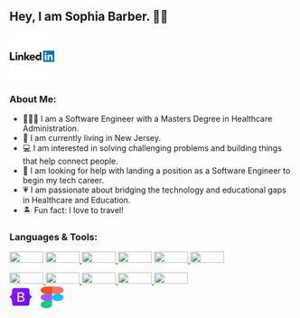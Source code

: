## Hey, I am Sophia Barber. 👋🏽  
<a href="https://www.linkedin.com/in/sophia-barber-mha-1089786b/" target="_blank"> <img src="https://github.com/devicons/devicon/blob/master/icons/linkedin/linkedin-original-wordmark.svg" width="80" height="80"/></a>

### About Me:
- 👩🏽‍💻 I am a Software Engineer with a Masters Degree in Healthcare Administration. 
- 🌱 I am currently living in New Jersey. 
- 💻 I am interested in solving challenging problems and building things that help connect people.
- 🤔 I am looking for help with landing a position as a Software Engineer to begin my tech career. 
- 💗 I am passionate about bridging the technology and educational gaps in Healthcare and Education. 
- 🏝 Fun fact: I love to travel!


### Languages & Tools:
<p align="left"> 
 <a href="https://www.cprogramming.com/" target="_blank"> <img src="https://camo.githubusercontent.com/dcc25b43e2aa90de55261e1342e74eb5461b3fd17cf0ff2050302eb52e7d5aa9/68747470733a2f2f696d672e736869656c64732e696f2f62616467652f435353332d3135373242363f7374796c653d706c6173746963266c6f676f3d63737333266c6f676f436f6c6f723d7768697465" width="60" height="20"/></a>
<a href="https://www.cprogramming.com/" target="_blank"> <img src="https://camo.githubusercontent.com/00c9c8b08583b2effa815960344c4276979d95f71acef29a97517a18d60dc80c/68747470733a2f2f696d672e736869656c64732e696f2f62616467652f48544d4c352d4533344632363f7374796c653d706c6173746963266c6f676f3d68746d6c35266c6f676f436f6c6f723d7768697465" width="60" height="20"/></a><a href="https://www.cprogramming.com/" target="_blank"> <img src="https://camo.githubusercontent.com/8a9b72583d5082f5f1d93cad4099290befe0954be7bd27863b3065a2470f0bd2/68747470733a2f2f696d672e736869656c64732e696f2f62616467652f4a6176615363726970742d4637444631453f7374796c653d706c6173746963266c6f676f3d6a617661736372697074266c6f676f436f6c6f723d626c61636b" width="60" height="20"/></a><a href="https://www.cprogramming.com/" target="_blank"> <img src="https://camo.githubusercontent.com/c1ca4776e4d56d64b80da9603e01780a4e72108996ffe7ab94441c8035265e05/68747470733a2f2f696d672e736869656c64732e696f2f62616467652f507974686f6e2d3337373641423f7374796c653d706c6173746963266c6f676f3d707974686f6e266c6f676f436f6c6f723d7768697465" width="60" height="20"/></a> <a href="https://www.cprogramming.com/" target="_blank"> <img src="https://camo.githubusercontent.com/913e00eb4498523a6edb91b41ca0200ded82154929e41f3c4c13a3646f35a69d/68747470733a2f2f696d672e736869656c64732e696f2f62616467652f52656163742532302d2532333230323332612e7376673f7374796c653d706c6173746963266c6f676f3d7265616374266c6f676f436f6c6f723d253233363144414642" width="60" height="20"/></a><a href="https://www.cprogramming.com/" target="_blank"> <img src="https://img.shields.io/badge/-Django-green" width="60" height="20" position="absolute" bottom="0px"/></a>
   
<a href="https://www.cprogramming.com/" target="_blank"> <img src="https://camo.githubusercontent.com/0ccdc34b6c459d8ecac4a0eb65d4abffbf507bb16fe45bea4271eacdc9b64e45/68747470733a2f2f696d672e736869656c64732e696f2f62616467652f4e6f64652e6a732532302d2532333433383533442e7376673f7374796c653d706c6173746963266c6f676f3d6e6f64652e6a73266c6f676f436f6c6f723d7768697465" width="60" height="20"/></a><a href="https://www.cprogramming.com/" target="_blank"> <img src="https://camo.githubusercontent.com/d99184b081e6df1a8842b230647c77b7b13b82d8ee2cea880934c32d7edd20c6/68747470733a2f2f696d672e736869656c64732e696f2f62616467652f457870726573732532302d2532333430346435392e7376673f7374796c653d706c6173746963" width="60" height="20"/></a><a href="https://www.cprogramming.com/" target="_blank"> <img src="https://camo.githubusercontent.com/e9e7e76fbadae24e1f1d2d7776761cbc68da765fd0b2ce3e37f4a7bbebe24404/68747470733a2f2f696d672e736869656c64732e696f2f62616467652f4d7953514c2d2532333030662e7376673f7374796c653d706c6173746963266c6f676f3d6d7973716c266c6f676f436f6c6f723d7768697465" width="60" height="20"/></a><a href="https://www.cprogramming.com/" target="_blank"> <img src="https://camo.githubusercontent.com/19009da8fda4924690742ea3769d5d08314c02b03ee924f48c03956208777f41/68747470733a2f2f696d672e736869656c64732e696f2f62616467652f4d6f6e676f44422d2532333465613934622e7376673f3f7374796c653d706c6173746963266c6f676f3d6d6f6e676f6462266c6f676f436f6c6f723d7768697465" width="60" height="20"/></a><a href="https://www.cprogramming.com/" target="_blank"> <img src="https://camo.githubusercontent.com/4d76a4afd23a36261f1fb69ba9d3bdbd866322c972534f49e8dd2f709e13d905/68747470733a2f2f696d672e736869656c64732e696f2f62616467652f5653253230436f64652532302d2532333030374143432e7376673f7374796c653d706c6173746963266c6f676f3d76697375616c2d73747564696f2d636f6465266c6f676f436f6c6f723d7768697465" width="60" height="20"/></a><br>
 <a href="https://www.cprogramming.com/" target="_blank"> <img src="https://github.com/devicons/devicon/blob/master/icons/bootstrap/bootstrap-original.svg" width="40" height="40"/></a> <a href="https://www.cprogramming.com/" target="_blank"> <img src="https://github.com/devicons/devicon/blob/master/icons/figma/figma-original.svg" width="60" height="38"/></a>


</p>




